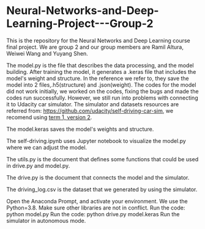 # Neural-Networks-and-Deep-Learning-Project---Group-2
This is the repository for the Neural Networks and Deep Learning course final project. We are group 2 and our group members are Ramil Altura, Weiwei Wang and Yuyang Shen.

The model.py is the file that describes the data processing, and the model building. After training the model, it generates a .keras file that includes the model's weight and structure. In the reference we refer to, they save the model into 2 files,.h5(structure) and .json(weight). The codes for the model did not work initially, we worked on the codes, fixing the bugs and made the codes run successfully. However, we still run into problems with connecting it to Udacity car simulator. The simulator and datasets resources are referred from: https://github.com/udacity/self-driving-car-sim, we recomend using [term 1, version 2](https://s3-us-west-1.amazonaws.com/udacity-selfdrivingcar/Term1-Sim/term1-simulator-windows.zip). 

The model.keras saves the model's weights and structure.

The self-driving.ipynb uses Jupyter notebook to visualize the model.py where we can adjust the model.

The utils.py is the document that defines some functions that could be used in drive.py and model.py.

The drive.py is the document that connects the model and the simulator.

The driving_log.csv is the dataset that we generated by using the simulator.

Open the Anaconda Prompt, and activate your environment. We use the Python=3.8. Make sure other libraries are not in conflict.
Run the code: python model.py
Run the code: python drive.py model.keras
Run the simulator in autonomous mode.
